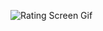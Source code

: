 ![Rating Screen Gif](https://github.com/mehmetsozd/rating_screen/assets/139441774/e122b104-fa0c-4dfa-8bd9-78a905a4048b)
